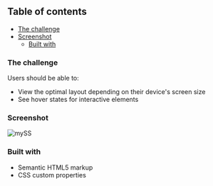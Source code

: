 ## Table of contents

- [The challenge](#the-challenge)
- [Screenshot](#screenshot)
  - [Built with](#built-with)

### The challenge

Users should be able to:

- View the optimal layout depending on their device's screen size
- See hover states for interactive elements

### Screenshot

![mySS](mySS.jped)

### Built with

- Semantic HTML5 markup
- CSS custom properties

